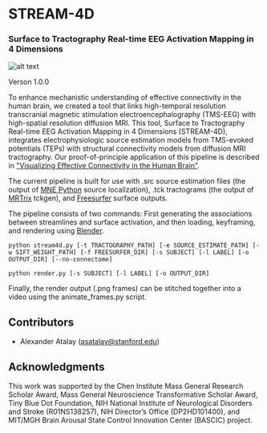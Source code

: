 # STREAM-4D
### Surface to Tractography Real-time EEG Activation Mapping in 4 Dimensions 

![alt text](https://github.com/ComaRecoveryLab/STREAM-4D/blob/main/resources/STREAM-4D_premotor.gif "STREAM-4D Left Premotor Stimulation")

Verson 1.0.0

To enhance mechanistic understanding of effective connectivity in the human brain, we created a tool that links high-temporal resolution transcranial magnetic stimulation electroencephalography (TMS-EEG) with high-spatial resolution diffusion MRI. This tool, Surface to Tractography Real-time EEG Activation Mapping in 4 Dimensions (STREAM-4D), integrates electrophysiologic source estimation models from TMS-evoked potentials (TEPs) with structural connectivity models from diffusion MRI tractography. Our proof-of-principle application of this pipeline is described in ["Visualizing Effective Connectivity in the Human Brain"](https://doi.org/10.1101/2025.03.06.641642).

The current pipeline is built for use with .src source estimation files (the output of [MNE Python](https://mne.tools/stable/index.html) source localization), .tck tractograms (the output of [MRTrix](https://www.mrtrix.org) tckgen), and [Freesurfer](https://surfer.nmr.mgh.harvard.edu) surface outputs.

The pipeline consists of two commands: First generating the associations between streamlines and surface activation, and then loading, keyframing, and rendering using [Blender](https://www.blender.org).

```
python stream4d.py [-t TRACTOGRAPHY_PATH] [-e SOURCE_ESTIMATE_PATH] [-w SIFT_WEIGHT_PATH] [-f FREESURFER_DIR] [-s SUBJECT] [-l LABEL] [-o OUTPUT_DIR] [--no-connectome]

python render.py [-s SUBJECT] [-l LABEL] [-o OUTPUT_DIR]
```

Finally, the render output (.png frames) can be stitched together into a video using the animate_frames.py script.


## Contributors

- Alexander Atalay ([asatalay@stanford.edu](mailto:asatalay@mstanford.edu))

## Acknowledgments

This work was supported by the Chen Institute Mass General Research Scholar Award, Mass General Neuroscience Transformative Scholar Award, Tiny Blue Dot Foundation, NIH National Institute of Neurological Disorders and Stroke (R01NS138257), NIH Director’s Office (DP2HD101400), and MIT/MGH Brain Arousal State Control Innovation Center (BASCIC) project.
